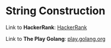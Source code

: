 # String Construction

Link to **HackerRank**: [HackerRank](https://www.hackerrank.com/challenges/string-construction/problem)

Link to **The Play Golang**: [play.golang.org](https://play.golang.org/p/s9h7_l9ZIQP)